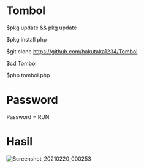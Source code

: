 # Tombol
$pkg update && pkg update

$pkg install php

$git clone https://github.com/hakutaka1234/Tombol

$cd Tombol

$php tombol.php

# Password
Password = RUN

# Hasil
![Screenshot_20210220_000253](https://user-images.githubusercontent.com/63560321/108537773-99af3700-7310-11eb-8b8a-918172307e28.jpg)
